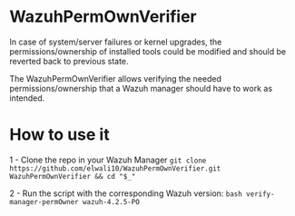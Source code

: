 # WazuhPermOwnVerifier


In case of system/server failures or kernel upgrades, the permissions/ownership of installed tools could be modified and should be reverted back to previous state.

The WazuhPermOwnVerifier allows verifying the needed permissions/ownership that a Wazuh manager should have to work as intended.


# How to use it

1 - Clone the repo in your Wazuh Manager `git clone https://github.com/elwali10/WazuhPermOwnVerifier.git WazuhPermOwnVerifier && cd "$_"` 

2 - Run the script with the corresponding Wazuh version: `bash verify-manager-permOwner wazuh-4.2.5-PO`
